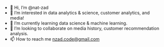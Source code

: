 - 👋 Hi, I’m @nat-zad
- 👀 I’m interested in data analytics & science, customer analytics, and media!
- 🌱 I’m currently learning data science & machine learning. 
- 💞️ I’m looking to collaborate on media history, customer recommendation analysis.
- 📫 How to reach me nzad.code@gmail.com

<!---
nat-zad/nat-zad is a ✨ special ✨ repository because its `README.md` (this file) appears on your GitHub profile.
You can click the Preview link to take a look at your changes.
--->
